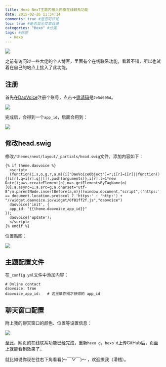 ```yaml
---
title: Hexo NexT主题内接入网页在线联系功能
date: 2015-02-26 11:34:14
comments: true #是否可评论 
toc: true #是否显示文章目录
categories: "Hexo" #分类 
tags: #标签 
  - Hexo
---
```


![](https://i.imgur.com/x59Nq3J.jpg)

<!--more-->
之前有访问过一些大佬的个人博客，里面有个在线联系功能，看着不错，所以也试着在自己的站点上接入了此功能。

## 注册
首先在[DaoVoice](http://www.daovoice.io/)注册个账号，点击->[邀请码](http://dashboard.daovoice.io/get-started?invite_code=0f81ff2f)是`2e5d695d`。

![](https://i.imgur.com/M8OW5wK.png)


完成后，会得到一个`app_id`，后面会用到：

![](https://i.imgur.com/itKGZZ9.png)

## 修改head.swig
修改`/themes/next/layout/_partials/head.swig`文件，添加内容如下：

    {% if theme.daovoice %}
      <script>
      (function(i,s,o,g,r,a,m){i["DaoVoiceObject"]=r;i[r]=i[r]||function(){(i[r].q=i[r].q||[]).push(arguments)},i[r].l=1*new Date();a=s.createElement(o),m=s.getElementsByTagName(o)[0];a.async=1;a.src=g;a.charset="utf-8";m.parentNode.insertBefore(a,m)})(window,document,"script",('https:' == document.location.protocol ? 'https:' : 'http:') + "//widget.daovoice.io/widget/0f81ff2f.js","daovoice")
      daovoice('init', {
      app_id: "{{theme.daovoice_app_id}}"
    });
      daovoice('update');
      </script>
    {% endif %}
位置贴图：

![](https://i.imgur.com/SwgFg26.png)

## 主题配置文件
在`_config.yml`文件中添加内容：

    # Online contact
    daovoice: true
    daovoice_app_id:   # 这里填你刚才获得的 app_id
## 聊天窗口配置
附上我的聊天窗口的颜色、位置等设置信息：

![](https://i.imgur.com/YFQKjny.png)

至此，网页的在线联系功能已经完成，重新`hexo g`，`hexo d`上传GitHub后，页面上就能看到效果了。

就比如说你现在往右下角看看(～￣▽￣)～ ，欢迎撩我（滑稽）。